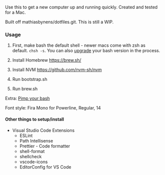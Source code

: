 Use this to get a new computer up and running quickly. Created and tested for a Mac.

Built off mathiasbynens/dotfiles.git. This is still a WIP.

### Usage

1. First, make bash the default shell - newer macs come with zsh as default. `chsh -s`. You can also [upgrade](https://itnext.io/upgrading-bash-on-macos-7138bd1066ba) your bash version in the process.

2. Install Homebrew https://brew.sh/
3. Install NVM https://github.com/nvm-sh/nvm
4. Run bootstrap.sh
5. Run brew.sh

Extra: [Pimp your bash](https://www.freecodecamp.org/news/jazz-up-your-bash-terminal-a-step-by-step-guide-with-pictures-80267554cb22/)

Font style: Fira Mono for Powerline, Regular, 14

#### Other things to setup/install
- Visual Studio Code Extensions
  - ESLint
  - Path Intellisense
  - Prettier - Code formatter
  - shell-format
  - shellcheck
  - vscode-icons
  - EditorConfig for VS Code